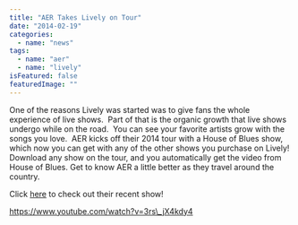 ```yaml
---
title: "AER Takes Lively on Tour"
date: "2014-02-19"
categories: 
  - name: "news"
tags: 
  - name: "aer"
  - name: "lively"
isFeatured: false
featuredImage: ""
---
```


One of the reasons Lively was started was to give fans the whole experience of live shows.  Part of that is the organic growth that live shows undergo while on the road.  You can see your favorite artists grow with the songs you love.  AER kicks off their 2014 tour with a House of Blues show, which now you can get with any of the other shows you purchase on Lively! Download any show on the tour, and you automatically get the video from House of Blues. Get to know AER a little better as they travel around the country.

Click [here](http://social.getlive.ly/service/social/package?package_id=bc98de13678149fcb877088d57785dff) to check out their recent show!

https://www.youtube.com/watch?v=3rs\_jX4kdy4
